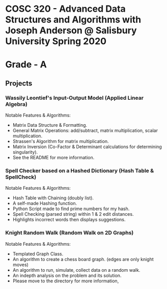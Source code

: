 # COSC 320 - Advanced Data Structures and Algorithms with Joseph Anderson @ Salisbury University Spring 2020

# Grade - A

## Projects

### Wassily Leontief's Input-Output Model (Applied Linear Algebra)

Notable Features & Algorithms:
- Matrix Data Structure & Formatting.
- General Matrix Operations: add/subtract, matrix multiplication, scalar multiplication.
- Strassen's Algorithm for matrix multiplication.
- Matrix Inversion (Co-Factor & Determinant calculations for determining singularity).
- See the README for more information.

### Spell Checker based on a Hashed Dictionary (Hash Table & SpellCheck)

Notable Features & Algorithms:
- Hash Table with Chaining (doubly list).
- A self-made Hashing function.
- Python Script made to find prime numbers for my hash.
- Spell Checking (parsed string) within 1 & 2 edit distances.
- Highlights incorrect words then displays suggestions.

### Knight Random Walk (Random Walk on 2D Graphs)

Notable Features & Algorithms:
- Templated Graph Class.
- An algorithm to create a chess board graph. (edges are only knight moves)
- An algorithm to run, simulate, collect data on a random walk.
- An indepth analysis on the problem and its solution.
- Please move to the directory for more information,
